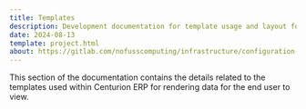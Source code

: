 ```yaml
---
title: Templates
description: Development documentation for template usage and layout for Centurion ERP by No Fuss Computing
date: 2024-08-13
template: project.html
about: https://gitlab.com/nofusscomputing/infrastructure/configuration-management/centurion_erp
---
```


This section of the documentation contains the details related to the templates used within Centurion ERP for rendering data for the end user to view.
